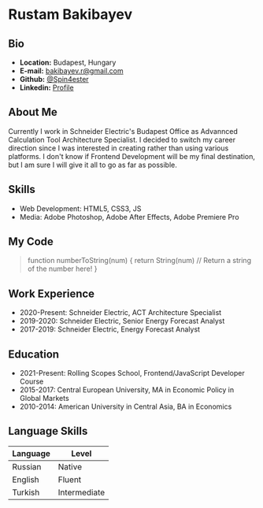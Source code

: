 # Rustam Bakibayev


## Bio

* **Location:** Budapest, Hungary
* **E-mail:** [bakibayev.r@gmail.com](mail:tobakibayev.r@gmail.com)
* **Github:** [@Spin4ester](https://github.com/Spin4ester)
* **Linkedin:** [Profile](https://www.linkedin.com/in/rustam-bakibayev-982b7870/)


## About Me

Currently I work in Schneider Electric's Budapest Office as Advannced Calculation Tool Architecture Specialist. I decided to switch my career direction since I was interested in creating rather than using various platforms. I don't know if Frontend Development will be my final destination, but I am sure I will give it all to go as far as possible.  


## Skills

* Web Development: HTML5, CSS3, JS
* Media: Adobe Photoshop, Adobe After Effects, Adobe Premiere Pro


## My Code

> function numberToString(num) {
>  return String(num) // Return a string of the number here!
> }


## Work Experience

* 2020-Present: Schneider Electric, ACT Architecture Specialist 
* 2019-2020: Schneider Electric, Senior Energy Forecast Analyst
* 2017-2019: Schneider Electric, Energy Forecast Analyst


## Education

* 2021-Present: Rolling Scopes School, Frontend/JavaScript Developer Course
* 2015-2017: Central European University, MA in Economic Policy in Global Markets
* 2010-2014: American University in Central Asia, BA in Economics



## Language Skills

| Language      | Level |
| ----------- | ----------- |
| Russian      | Native       |
| English   | Fluent        |
| Turkish   | Intermediate        |
